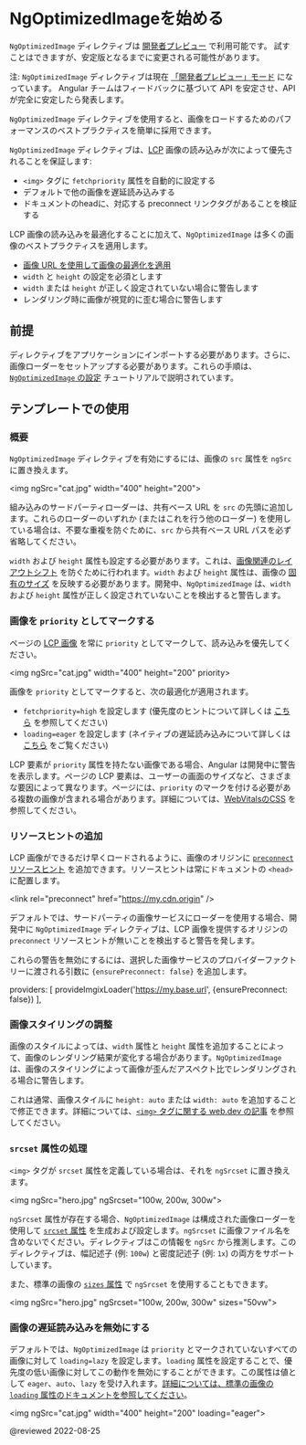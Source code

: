 # NgOptimizedImageを始める

<div class="alert is-important">

`NgOptimizedImage` ディレクティブは [開発者プレビュー](https://angular.io/guide/releases#developer-preview) で利用可能です。
試すことはできますが、安定版となるまでに変更される可能性があります。

</div>

注: `NgOptimizedImage` ディレクティブは現在 [「開発者プレビュー」モード](https://angular.jp/guide/releases#developer-preview) になっています。 Angular チームはフィードバックに基づいて API を安定させ、API が完全に安定したら発表します。

`NgOptimizedImage` ディレクティブを使用すると、画像をロードするためのパフォーマンスのベストプラクティスを簡単に採用できます。

`NgOptimizedImage` ディレクティブは、[LCP](http://web.dev/lcp) 画像の読み込みが次によって優先されることを保証します:

*   `<img>` タグに `fetchpriority` 属性を自動的に設定する
*   デフォルトで他の画像を遅延読み込みする
*   ドキュメントのheadに、対応する preconnect リンクタグがあることを検証する

LCP 画像の読み込みを最適化することに加えて、`NgOptimizedImage` は多くの画像のベストプラクティスを適用します。

*   [画像 URL を使用して画像の最適化を適用](https://web.dev/image-cdns/#how-image-cdns-use-urls-to-indicate-optimization-options)
*   `width` と `height` の設定を必須とします
*   `width` または `height` が正しく設定されていない場合に警告します
*   レンダリング時に画像が視覚的に歪む場合に警告します

## 前提

ディレクティブをアプリケーションにインポートする必要があります。さらに、画像ローダーをセットアップする必要があります。これらの手順は、[`NgOptimizedImage` の設定](/guide/image-directive-setup) チュートリアルで説明されています。

## テンプレートでの使用

### 概要

`NgOptimizedImage` ディレクティブを有効にするには、画像の `src` 属性を `ngSrc` に置き換えます。

<code-example format="typescript" language="typescript">

&lt;img ngSrc="cat.jpg" width="400" height="200"&gt;

</code-example>

組み込みのサードパーティローダーは、共有ベース URL を `src` の先頭に追加します。これらのローダーのいずれか (またはこれを行う他のローダー) を使用している場合は、不要な重複を防ぐために、`src` から共有ベース URL パスを必ず省略してください。

`width` および `height` 属性も設定する必要があります。これは、[画像関連のレイアウトシフト](https://web.dev/css-web-vitals/#images-and-layout-shifts) を防ぐために行われます。`width` および `height` 属性は、画像の [固有のサイズ](https://developer.mozilla.org/en-US/docs/Glossary/Intrinsic_Size) を反映する必要があります。開発中、`NgOptimizedImage` は、`width` および `height` 属性が正しく設定されていないことを検出すると警告します。

### 画像を `priority` としてマークする

ページの [LCP 画像](https://web.dev/lcp/#what-elements-are-considered) を常に `priority` としてマークして、読み込みを優先してください。

<code-example format="typescript" language="typescript">

&lt;img ngSrc="cat.jpg" width="400" height="200" priority&gt;

</code-example>

画像を `priority` としてマークすると、次の最適化が適用されます。

*   `fetchpriority=high` を設定します (優先度のヒントについて詳しくは [こちら](https://web.dev/priority-hints) を参照してください)
*   `loading=eager` を設定します (ネイティブの遅延読み込みについて詳しくは [こちら](https://web.dev/browser-level-image-lazy-loading) をご覧ください)

LCP 要素が `priority` 属性を持たない画像である場合、Angular は開発中に警告を表示します。ページの LCP 要素は、ユーザーの画面のサイズなど、さまざまな要因によって異なります。ページには、`priority` のマークを付ける必要がある複数の画像が含まれる場合があります。詳細については、[WebVitalsのCSS](https://web.dev/css-web-vitals/#images-and-largest-contentful-paint-lcp) を参照してください。

### リソースヒントの追加

LCP 画像ができるだけ早くロードされるように、画像のオリジンに [`preconnect` リソースヒント](https://web.dev/preconnect-and-dns-prefetch) を追加できます。リソースヒントは常にドキュメントの `<head>` に配置します。

<code-example format="html" language="html">

&lt;link rel="preconnect" href="https://my.cdn.origin" /&gt;

</code-example>

デフォルトでは、サードパーティの画像サービスにローダーを使用する場合、開発中に `NgOptimizedImage` ディレクティブは、LCP 画像を提供するオリジンの `preconnect` リソースヒントが無いことを検出すると警告を発します。

これらの警告を無効にするには、選択した画像サービスのプロバイダーファクトリーに渡される引数に `{ensurePreconnect: false}` を追加します。

<code-example format="typescript" language="typescript">

providers: [
  provideImgixLoader('https://my.base.url', {ensurePreconnect: false})
],

</code-example>

### 画像スタイリングの調整

画像のスタイルによっては、`width` 属性と `height` 属性を追加することによって、画像のレンダリング結果が変化する場合があります。`NgOptimizedImage` は、画像のスタイリングによって画像が歪んだアスペクト比でレンダリングされる場合に警告します。

これは通常、画像スタイルに `height: auto` または `width: auto` を追加することで修正できます。詳細については、[`<img>` タグに関する web.dev の記事](https://web.dev/patterns/web-vitals-patterns/images/img-tag) を参照してください。

### `srcset` 属性の処理

`<img>` タグが `srcset` 属性を定義している場合は、それを `ngSrcset` に置き換えます。

<code-example format="html" language="html">

&lt;img ngSrc="hero.jpg" ngSrcset="100w, 200w, 300w"&gt;

</code-example>

`ngSrcset` 属性が存在する場合、`NgOptimizedImage` は構成された画像ローダーを使用して [`srcset` 属性](https://developer.mozilla.org/en-US/docs/Web/API/HTMLImageElement/srcset) を生成および設定します。`ngSrcset` に画像ファイル名を含めないでください。ディレクティブはこの情報を `ngSrc` から推測します。このディレクティブは、幅記述子 (例: `100w`) と密度記述子 (例: `1x`) の両方をサポートしています。

また、標準の画像の [`sizes` 属性](https://developer.mozilla.org/en-US/docs/Web/API/HTMLImageElement/sizes) で `ngSrcset` を使用することもできます。

<code-example format="html" language="html">

&lt;img ngSrc="hero.jpg" ngSrcset="100w, 200w, 300w" sizes="50vw"&gt;

</code-example>

### 画像の遅延読み込みを無効にする

デフォルトでは、`NgOptimizedImage` は `priority` とマークされていないすべての画像に対して `loading=lazy` を設定します。`loading` 属性を設定することで、優先度の低い画像に対してこの動作を無効にすることができます。この属性は値として `eager`、`auto`、`lazy` を受け入れます。[詳細については、標準の画像の `loading` 属性のドキュメントを参照してください](https://developer.mozilla.org/en-US/docs/Web/API/HTMLImageElement/loading#value)。

<code-example format="html" language="html">

&lt;img ngSrc="cat.jpg" width="400" height="200" loading="eager"&gt;

</code-example>

<!-- links -->

<!-- external links -->

<!--end links -->

@reviewed 2022-08-25
